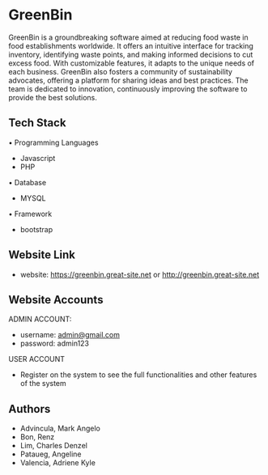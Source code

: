 # GreenBin
GreenBin is a groundbreaking software aimed at reducing food waste in food establishments worldwide. It offers an intuitive interface for tracking inventory, identifying waste points, and making informed decisions to cut excess food. With customizable features, it adapts to the unique needs of each business. GreenBin also fosters a community of sustainability advocates, offering a platform for sharing ideas and best practices. The team is dedicated to innovation, continuously improving the software to provide the best solutions.

## Tech Stack
 • Programming Languages
 - Javascript
 - PHP
 
 • Database
 - MYSQL
 
 • Framework
 - bootstrap

## Website Link
- website: https://greenbin.great-site.net or http://greenbin.great-site.net

## Website Accounts
ADMIN ACCOUNT: 
- username: admin@gmail.com
- password: admin123

USER ACCOUNT
- Register on the system to see the full functionalities and other features of the system

## Authors
- Advincula, Mark Angelo
- Bon, Renz
- Lim, Charles Denzel
- Pataueg, Angeline
- Valencia, Adriene Kyle
